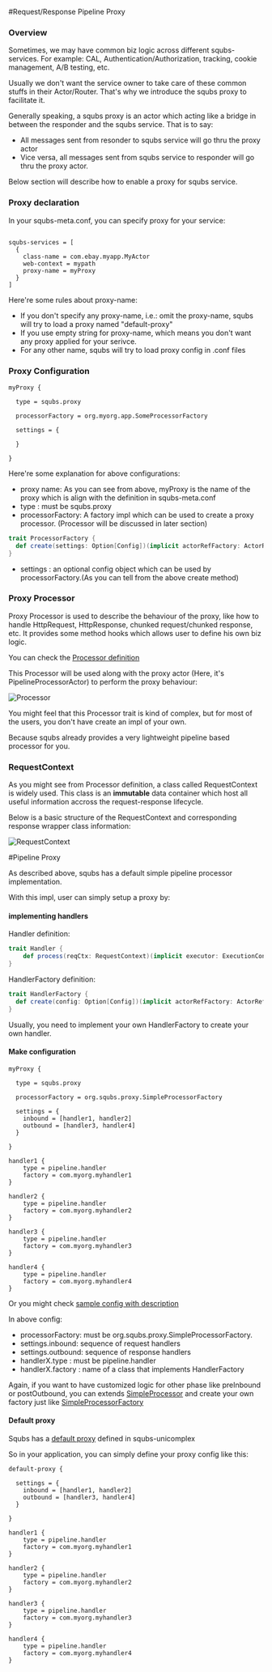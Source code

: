 #Request/Response Pipeline Proxy

### Overview
Sometimes, we may have common biz logic across different squbs-services.
For example: CAL, Authentication/Authorization, tracking, cookie management, A/B testing, etc.

Usually we don't want the service owner to take care of these common stuffs in their Actor/Router.
That's why we introduce the squbs proxy to facilitate it.

Generally speaking, a squbs proxy is an actor which acting like a bridge in between the responder and the squbs service.
That is to say:
* All messages sent from resonder to squbs service will go thru the proxy actor
* Vice versa, all messages sent from squbs service to responder will go thru the proxy actor.


Below section will describe how to enable a proxy for squbs service.

### Proxy declaration

In your squbs-meta.conf, you can specify proxy for your service:

```

squbs-services = [
  {
    class-name = com.ebay.myapp.MyActor
    web-context = mypath
    proxy-name = myProxy
  }
]

```

Here're some rules about proxy-name:
* If you don't specify any proxy-name, i.e.: omit the proxy-name, squbs will try to load a proxy named "default-proxy"
* If you use empty string for proxy-name, which means you don't want any proxy applied for your serivce.
* For any other name, squbs will try to load proxy config in .conf files


### Proxy Configuration

```
myProxy {

  type = squbs.proxy

  processorFactory = org.myorg.app.SomeProcessorFactory

  settings = {
    
  }

}

```

Here're some explanation for above configurations:

* proxy name:  As you can see from above, myProxy is the name of the proxy which is align with the definition in squbs-meta.conf
* type :  must be squbs.proxy
* processorFactory: A factory impl which can be used to create a proxy processor. (Processor will be discussed in later section)
```scala
trait ProcessorFactory {
  def create(settings: Option[Config])(implicit actorRefFactory: ActorRefFactory): Option[Processor]
}
```
* settings : an optional config object which can be used by processorFactory.(As you can tell from the above create method)


### Proxy Processor

Proxy Processor is used to describe the behaviour of the proxy, like how to handle HttpRequest, HttpResponse, chunked request/chunked response, etc. It provides some method hooks which allows user to define his own biz logic.

You can check the [Processor definition](../squbs-pipeline/src/main/scala/org/squbs/pipeline/Processor.scala#L31)

This Processor will be used along with the proxy actor (Here, it's PipelineProcessorActor) to perform the proxy behaviour:

![Processor](./img/Processor.jpg)

You might feel that this Processor trait is kind of complex, but for most of the users, you don't have create an impl of your own.

Because squbs already provides a very lightweight pipeline based processor for you. 


### RequestContext

As you might see from Processor definition, a class called RequestContext is widely used.
This class is an **immutable** data container which host all useful information accross the request-response lifecycle.

Below is a basic structure of the RequestContext and corresponding response wrapper class information:

![RequestContext](./img/RequestContext.jpg)


#Pipeline Proxy

As described above, squbs has a default simple pipeline processor implementation.

With this impl, user can simply setup a proxy by:

#### implementing handlers

Handler definition:
```scala
trait Handler {
	def process(reqCtx: RequestContext)(implicit executor: ExecutionContext, context: ActorContext): Future[RequestContext]
}

```
HandlerFactory definition:
```scala
trait HandlerFactory {
  def create(config: Option[Config])(implicit actorRefFactory: ActorRefFactory): Option[Handler]
}

```

Usually, you need to implement your own HandlerFactory to create your own handler.

####  Make configuration

```
myProxy {

  type = squbs.proxy

  processorFactory = org.squbs.proxy.SimpleProcessorFactory

  settings = {
    inbound = [handler1, handler2]
    outbound = [handler3, handler4]
  }

}

handler1 {
	type = pipeline.handler
	factory = com.myorg.myhandler1
}

handler2 {
	type = pipeline.handler
	factory = com.myorg.myhandler2
}

handler3 {
	type = pipeline.handler
	factory = com.myorg.myhandler3
}

handler4 {
	type = pipeline.handler
	factory = com.myorg.myhandler4
}

```
Or you might check [sample config with description](../squbs-unicomplex/src/main/resources/reference.conf#L23)

In above config:

* processorFactory: must be org.squbs.proxy.SimpleProcessorFactory.
* settings.inbound: sequence of request handlers
* settings.outbound: sequence of response handlers
* handlerX.type : must be pipeline.handler
* handlerX.factory : name of a class that implements HandlerFactory

Again, if you want to have customized logic for other phase like preInbound or postOutbound, you can extends [SimpleProcessor](../squbs-unicomplex/src/main/scala/org/squbs/proxy/SimpleProcessor.scala#L30) and create your own factory just like [SimpleProcessorFactory](../squbs-unicomplex/src/main/scala/org/squbs/proxy/SimpleProcessor.scala#L46)

####  Default proxy

Squbs has a [default proxy](../squbs-unicomplex/src/main/resources/reference.conf#L23) defined in squbs-unicomplex

So in your application, you can simply define your proxy config like this:
```
default-proxy {

  settings = {
    inbound = [handler1, handler2]
    outbound = [handler3, handler4]
  }

}

handler1 {
	type = pipeline.handler
	factory = com.myorg.myhandler1
}

handler2 {
	type = pipeline.handler
	factory = com.myorg.myhandler2
}

handler3 {
	type = pipeline.handler
	factory = com.myorg.myhandler3
}

handler4 {
	type = pipeline.handler
	factory = com.myorg.myhandler4
}

```



